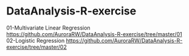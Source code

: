 # DataAnalysis-R-exercise
01-Multivariate Linear Regression
https://github.com/AuroraRW/DataAnalysis-R-exercise/tree/master/01  
02-Logistic Regression
https://github.com/AuroraRW/DataAnalysis-R-exercise/tree/master/02
